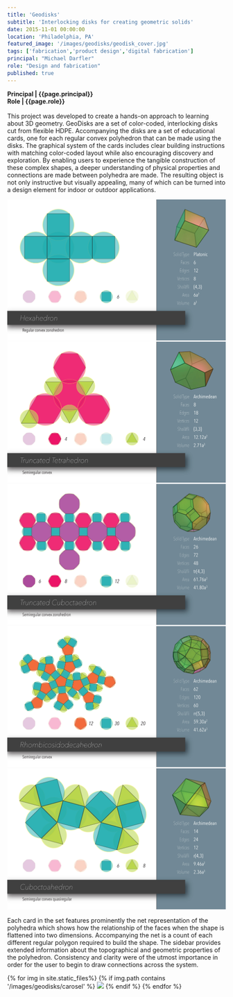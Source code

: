 ```yaml
---
title: 'Geodisks'
subtitle: 'Interlocking disks for creating geometric solids'
date: 2015-11-01 00:00:00
location: 'Philadelphia, PA'
featured_image: '/images/geodisks/geodisk_cover.jpg'
tags: ['fabrication','product design','digital fabrication']
principal: "Michael Darfler"
role: "Design and fabrication"
published: true
---
```

**Principal | {{page.principal}} <br>
Role | {{page.role}}**<br><br>
This project was developed to create a hands-on approach to learning about 3D geometry. GeoDisks are a set of color-coded, interlocking disks cut from flexible HDPE. Accompanying the disks are a set of educational cards, one for each regular convex polyhedron that can be made using the disks. The graphical system of the cards includes clear building instructions with matching color-coded layout while also encouraging discovery and exploration. By enabling users to experience the tangible construction of these complex shapes, a deeper understanding of physical properties and connections are made between polyhedra are made. The resulting object is not only instructive but visually appealing, many of which can be turned into a design element for indoor or outdoor applications.

<div class="gallery" data-columns="1">
  <img src="/images/geodisks/Geodisks_Print_copy_Page_13.jpg">
	<img src="/images/geodisks/Geodisks_Print_copy_Page_01.jpg">
	<img src="/images/geodisks/Geodisks_Print_copy_Page_06.jpg">
	<img src="/images/geodisks/Geodisks_Print_copy_Page_10.jpg">
	<img src="/images/geodisks/Geodisks_Print_copy_Page_02.jpg">
</div>

Each card in the set features prominently the net representation of the polyhedra which shows how the relationship of the faces when the shape is flattened into two dimensions. Accompanying the net is a count of each different regular polygon required to build the shape. The sidebar provides extended information about the topographical and geometric properties of the polyhedron. Consistency and clarity were of the utmost importance in order for the user to begin to draw connections across the system.

<div class="gallery" data-columns="3">
{% for img in site.static_files%}
  {% if img.path contains '/images/geodisks/carosel' %}
    <img src="{{ img.path }}"/>
  {% endif %}
{% endfor %}
</div>
